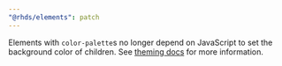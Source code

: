 ```yaml
---
"@rhds/elements": patch
---
```

Elements with `color-palette`s no longer depend on JavaScript to set the background color of children. See [theming docs](https://ux.redhat.com/theming) for more information.
